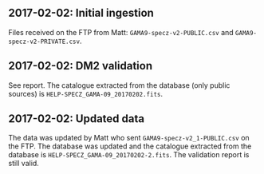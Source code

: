 ## 2017-02-02: Initial ingestion

Files received on the FTP from Matt: `GAMA9-specz-v2-PUBLIC.csv` and
`GAMA9-specz-v2-PRIVATE.csv`.

## 2017-02-02: DM2 validation

See report. The catalogue extracted from the database (only public sources) is
`HELP-SPECZ_GAMA-09_20170202.fits`.

## 2017-02-02: Updated data

The data was updated by Matt who sent `GAMA9-specz-v2_1-PUBLIC.csv` on the FTP.
The database was updated and the catalogue extracted from the database is
`HELP-SPECZ_GAMA-09_20170202-2.fits`.  The validation report is still valid.

